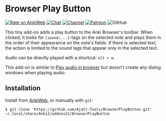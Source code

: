 # Browser Play Button

[![Rate on AnkiWeb](https://glutanimate.com/logos/ankiweb-rate.svg)](https://ankiweb.net/shared/info/xxx)
[![Chat](https://img.shields.io/badge/chat-join-green)](https://tatsumoto-ren.github.io/blog/join-our-community.html)
[![Channel](https://shields.io/badge/channel-subscribe-blue?logo=telegram&color=3faee8)](https://t.me/ajatt_tools)
[![Patreon](https://img.shields.io/badge/patreon-support-orange)](https://www.patreon.com/bePatron?u=43555128)
![GitHub](https://img.shields.io/github/license/Ajatt-Tools/BrowserPlayButton)

This tiny add-on adds a play button to the Anki Browser's toolbar.
When clicked, it looks for `[sound:...]`-tags on the selected note
and plays them in the order of their appearance on the note's fields.
If there is selected text, the action is limited to the sound tags
that appear only in the selected text.

Audio can be directly played with a shortcut: `alt + m`.

This add-on is similar to
[Play audio in browser](https://ankiweb.net/shared/info/388541036)
but doesn't create any dialog windows when playing audio.

## Installation

Install from [AnkiWeb](https://ankiweb.net/shared/info/xxx), or manually with `git`:

```
$ git clone 'https://github.com/Ajatt-Tools/BrowserPlayButton.git' ~/.local/share/Anki2/addons21/BrowserPlayButton
```
